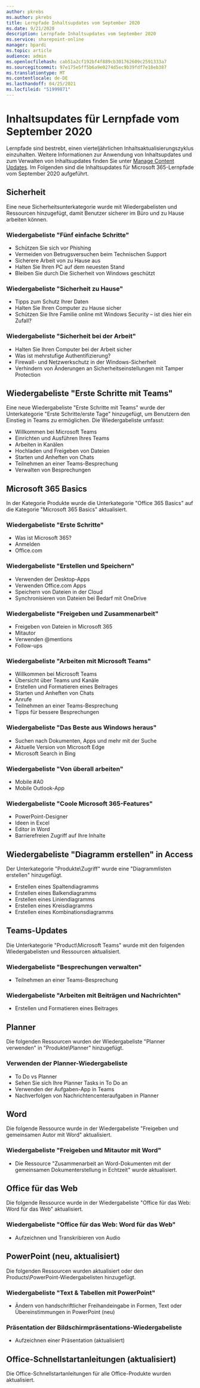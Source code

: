 ```yaml
---
author: pkrebs
ms.author: pkrebs
title: Lernpfade Inhaltsupdates vom September 2020
ms.date: 9/21/2020
description: Lernpfade Inhaltsupdates vom September 2020
ms.service: sharepoint-online
manager: bpardi
ms.topic: article
audience: admin
ms.openlocfilehash: cab51a2cf192bf4f889cb301762609c2591333a7
ms.sourcegitcommit: 97e175e5ff5b6a9e0274d5ec9b39fdf7e18eb387
ms.translationtype: MT
ms.contentlocale: de-DE
ms.lasthandoff: 04/25/2021
ms.locfileid: "51999871"
---
```

# <a name="learning-pathways-september-2020-content-updates"></a>Inhaltsupdates für Lernpfade vom September 2020
Lernpfade sind bestrebt, einen vierteljährlichen Inhaltsaktualisierungszyklus einzuhalten. Weitere Informationen zur Anwendung von Inhaltsupdates und zum Verwalten von Inhaltsupdates finden Sie unter [Manage Content Updates](custom_contentupdatesmanage.md). Im Folgenden sind die Inhaltsupdates für Microsoft 365-Lernpfade vom September 2020 aufgeführt. 

## <a name="security"></a>Sicherheit
Eine neue Sicherheitsunterkategorie wurde mit Wiedergabelisten und Ressourcen hinzugefügt, damit Benutzer sicherer im Büro und zu Hause arbeiten können. 

### <a name="five-simple-steps-playlist"></a>Wiedergabeliste "Fünf einfache Schritte"
- Schützen Sie sich vor Phishing
- Vermeiden von Betrugsversuchen beim Technischen Support
- Sicherere Arbeit von zu Hause aus
- Halten Sie Ihren PC auf dem neuesten Stand
- Bleiben Sie durch Die Sicherheit von Windows geschützt

### <a name="security-at-home-playlist"></a>Wiedergabeliste "Sicherheit zu Hause"
- Tipps zum Schutz Ihrer Daten
- Halten Sie Ihren Computer zu Hause sicher
- Schützen Sie Ihre Familie online mit Windows Security – ist dies hier ein Zufall?

### <a name="security-at-work-playlist"></a>Wiedergabeliste "Sicherheit bei der Arbeit"
- Halten Sie Ihren Computer bei der Arbeit sicher
- Was ist mehrstufige Authentifizierung?
- Firewall- und Netzwerkschutz in der Windows-Sicherheit
- Verhindern von Änderungen an Sicherheitseinstellungen mit Tamper Protection

## <a name="get-started-with-teams-playlist"></a>Wiedergabeliste "Erste Schritte mit Teams"
Eine neue Wiedergabeliste "Erste Schritte mit Teams" wurde der Unterkategorie "Erste Schritte/erste Tage" hinzugefügt, um Benutzern den Einstieg in Teams zu ermöglichen. Die Wiedergabeliste umfasst:
- Willkommen bei Microsoft Teams  
- Einrichten und Ausführen Ihres Teams
- Arbeiten in Kanälen  
- Hochladen und Freigeben von Dateien 
- Starten und Anheften von Chats  
- Teilnehmen an einer Teams-Besprechung 
- Verwalten von Besprechungen 
 
## <a name="microsoft-365-basics"></a>Microsoft 365 Basics
In der Kategorie Produkte wurde die Unterkategorie "Office 365 Basics" auf die Kategorie "Microsoft 365 Basics" aktualisiert. 

### <a name="get-started-playlist"></a>Wiedergabeliste "Erste Schritte"
- Was ist Microsoft 365?
- Anmelden
- Office.com

### <a name="create-and-save-playlist"></a>Wiedergabeliste "Erstellen und Speichern"
- Verwenden der Desktop-Apps
- Verwenden Office.com Apps
- Speichern von Dateien in der Cloud
- Synchronisieren von Dateien bei Bedarf mit OneDrive

### <a name="share-and-collaborate-playlist"></a>Wiedergabeliste "Freigeben und Zusammenarbeit"
- Freigeben von Dateien in Microsoft 365
- Mitautor
- Verwenden @mentions
- Follow-ups

### <a name="work-with-microsoft-teams-playlist"></a>Wiedergabeliste "Arbeiten mit Microsoft Teams"
- Willkommen bei Microsoft Teams
- Übersicht über Teams und Kanäle
- Erstellen und Formatieren eines Beitrages
- Starten und Anheften von Chats
- Anrufe
- Teilnehmen an einer Teams-Besprechung
- Tipps für bessere Besprechungen

### <a name="get-the-most-out-of-windows-playlist"></a>Wiedergabeliste "Das Beste aus Windows heraus"
- Suchen nach Dokumenten, Apps und mehr mit der Suche
- Aktuelle Version von Microsoft Edge
- Microsoft Search in Bing

### <a name="work-from-anywhere-playlist"></a>Wiedergabeliste "Von überall arbeiten"
- Mobile #A0
- Mobile Outlook-App

### <a name="cool-microsoft-365-features-playlist"></a>Wiedergabeliste "Coole Microsoft 365-Features"
- PowerPoint-Designer
- Ideen in Excel
- Editor in Word
- Barrierefreien Zugriff auf Ihre Inhalte

## <a name="create-a-chart-playlist-in-access"></a>Wiedergabeliste "Diagramm erstellen" in Access
Der Unterkategorie "Produkte\Zugriff" wurde eine "Diagrammlisten erstellen" hinzugefügt.  
- Erstellen eines Spaltendiagramms
- Erstellen eines Balkendiagramms
- Erstellen eines Liniendiagramms
- Erstellen eines Kreisdiagramms
- Erstellen eines Kombinationsdiagramms

## <a name="teams-updates"></a>Teams-Updates
Die Unterkategorie "Product\Microsoft Teams" wurde mit den folgenden Wiedergabelisten und Ressourcen aktualisiert. 

### <a name="manage-meetings-playlist"></a>Wiedergabeliste "Besprechungen verwalten"
- Teilnehmen an einer Teams-Besprechung
### <a name="work-with-posts-and-messages-playlist"></a>Wiedergabeliste "Arbeiten mit Beiträgen und Nachrichten"
- Erstellen und Formatieren eines Beitrages

## <a name="planner"></a>Planner 
Die folgenden Ressourcen wurden der Wiedergabeliste "Planner verwenden" in "Produkte\Planner" hinzugefügt.
### <a name="use-planner-playlist"></a>Verwenden der Planner-Wiedergabeliste
- To Do vs Planner
- Sehen Sie sich Ihre Planner Tasks in To Do an
- Verwenden der Aufgaben-App in Teams
- Nachverfolgen von Nachrichtencenteraufgaben in Planner

## <a name="word"></a>Word
Die folgende Ressource wurde in der Wiedergabeliste "Freigeben und gemeinsamen Autor mit Word" aktualisiert.

### <a name="share-and-co-author-with-word-playlist"></a>Wiedergabeliste "Freigeben und Mitautor mit Word"
- Die Ressource "Zusammenarbeit an Word-Dokumenten mit der gemeinsamen Dokumenterstellung in Echtzeit" wurde aktualisiert. 

## <a name="office-for-the-web"></a>Office für das Web
Die folgende Ressource wurde in der Wiedergabeliste "Office für das Web: Word für das Web" aktualisiert.

### <a name="office-for-the-web-word-for-the-web-playlist"></a>Wiedergabeliste "Office für das Web: Word für das Web"
- Aufzeichnen und Transkribieren von Audio

## <a name="powerpoint-new-updated"></a>PowerPoint (neu, aktualisiert)
Die folgenden Ressourcen wurden aktualisiert oder den Products\PowerPoint-Wiedergabelisten hinzugefügt. 

### <a name="text--tables-with-powerpoint-playlist"></a>Wiedergabeliste "Text & Tabellen mit PowerPoint"
- Ändern von handschriftlicher Freihandeingabe in Formen, Text oder Übereinstimmungen in PowerPoint (neu)

### <a name="present-slideshows-playlist"></a>Präsentation der Bildschirmpräsentations-Wiedergabeliste
- Aufzeichnen einer Präsentation (aktualisiert)

## <a name="office-quick-start-guides-updated"></a>Office-Schnellstartanleitungen (aktualisiert)
Die Office-Schnellstartanleitungen für alle Office-Produkte wurden aktualisiert. 




